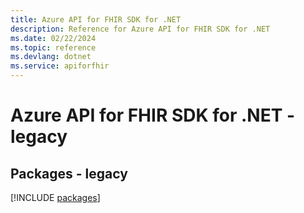 ```yaml
---
title: Azure API for FHIR SDK for .NET
description: Reference for Azure API for FHIR SDK for .NET
ms.date: 02/22/2024
ms.topic: reference
ms.devlang: dotnet
ms.service: apiforfhir
---
```

# Azure API for FHIR SDK for .NET - legacy
## Packages - legacy
[!INCLUDE [packages](api-for-fhir-index.md)]